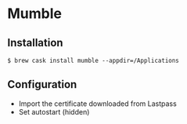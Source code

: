 # Mumble

## Installation

```
$ brew cask install mumble --appdir=/Applications
```

## Configuration

* Import the certificate downloaded from Lastpass
* Set autostart (hidden)
